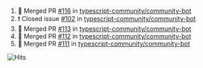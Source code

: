 <!--START_SECTION:activity-->
1. 🎉 Merged PR [#116](https://github.com/typescript-community/community-bot/pull/116) in [typescript-community/community-bot](https://github.com/typescript-community/community-bot)
2. ❗️ Closed issue [#102](https://github.com/typescript-community/community-bot/issues/102) in [typescript-community/community-bot](https://github.com/typescript-community/community-bot)
3. 🎉 Merged PR [#113](https://github.com/typescript-community/community-bot/pull/113) in [typescript-community/community-bot](https://github.com/typescript-community/community-bot)
4. 🎉 Merged PR [#112](https://github.com/typescript-community/community-bot/pull/112) in [typescript-community/community-bot](https://github.com/typescript-community/community-bot)
5. 🎉 Merged PR [#111](https://github.com/typescript-community/community-bot/pull/111) in [typescript-community/community-bot](https://github.com/typescript-community/community-bot)
<!--END_SECTION:activity-->

![Hits](https://hitcounter.pythonanywhere.com/count/tag.svg?url=https%3A%2F%2Fgithub.com%2Frobertwestbury)
